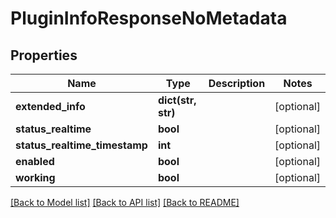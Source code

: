 # PluginInfoResponseNoMetadata

## Properties
Name | Type | Description | Notes
------------ | ------------- | ------------- | -------------
**extended_info** | **dict(str, str)** |  | [optional] 
**status_realtime** | **bool** |  | [optional] 
**status_realtime_timestamp** | **int** |  | [optional] 
**enabled** | **bool** |  | [optional] 
**working** | **bool** |  | [optional] 

[[Back to Model list]](../README.md#documentation-for-models) [[Back to API list]](../README.md#documentation-for-api-endpoints) [[Back to README]](../README.md)

